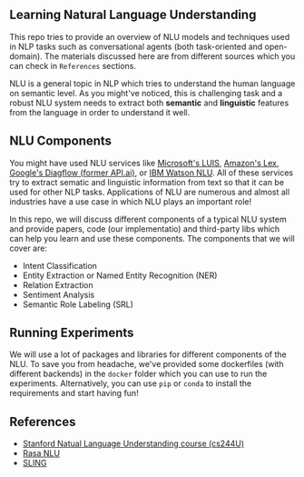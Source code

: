 ## Learning Natural Language Understanding
This repo tries to provide an overview of NLU models and techniques used in NLP tasks such as conversational agents (both task-oriented and open-domain). The materials discussed here are from different sources which you can check in ```References``` sections.

NLU is a general topic in NLP which tries to understand the human language on semantic level. As you might've noticed, this is challenging task and a robust NLU system needs to extract both **semantic** and **linguistic** features from the language in order to understand it well.

## NLU Components
You might have used NLU services like [Microsoft's LUIS](https://www.luis.ai/), [Amazon's Lex](https://aws.amazon.com/lex/), [Google's Diagflow (former API.ai)](https://dialogflow.com/), or [IBM Watson NLU](https://www.ibm.com/watson/services/natural-language-understanding/). All of these services try to extract sematic and linguistic information from text so that it can be used for other NLP tasks. Applications of NLU are numerous and almost all industries have a use case in which NLU plays an important role! 

In this repo, we will discuss different components of a typical NLU system and provide papers, code (our implementatio) and third-party libs which can help you learn and use these components. The components that we will cover are:
* Intent Classification
* Entity Extraction or Named Entity Recognition (NER)
* Relation Extraction
* Sentiment Analysis
* Semantic Role Labeling (SRL)

## Running Experiments
We will use a lot of packages and libraries for different components of the NLU. To save you from headache, we've provided some dockerfiles (with different backends) in the ```docker``` folder which you can use to run the experiments. Alternatively, you can use ```pip``` or ```conda``` to install the requirements and start having fun!


## References
* [Stanford Natual Language Understanding course (cs244U)](http://web.stanford.edu/class/cs224u/)
* [Rasa NLU](https://github.com/RasaHQ/rasa_nlu)
* [SLING](https://github.com/google/sling)
